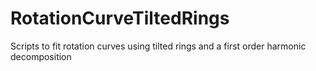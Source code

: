 # RotationCurveTiltedRings
Scripts to fit rotation curves using tilted rings and a first order harmonic decomposition
